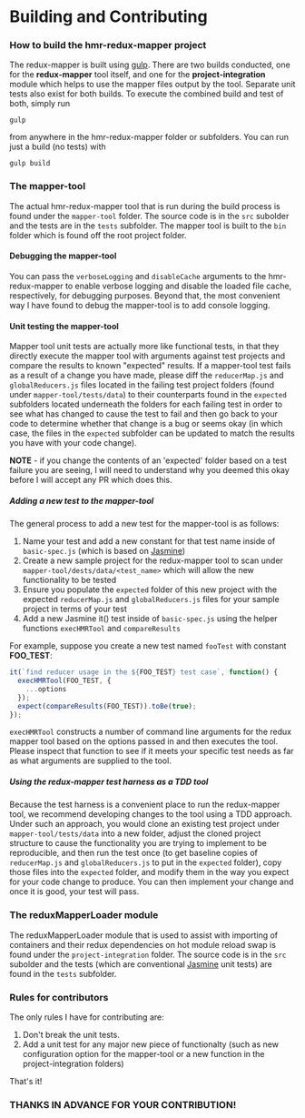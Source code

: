 # Building and Contributing

<h3>How to build the hmr-redux-mapper project</h3>

The redux-mapper is built using [gulp](http://gulpjs.com/).  There are two builds conducted, one for the **redux-mapper**
tool itself, and one for the **project-integration** module which helps to use the mapper files output by the tool.  Separate
unit tests also exist for both builds.  To execute the combined build and test of both, simply run

```
gulp
```

from anywhere in the hmr-redux-mapper folder or subfolders.  You can run just a build (no tests) with

```
gulp build
```

<h3>The mapper-tool</h3>

The actual hmr-redux-mapper tool that is run during the build process is found under the `mapper-tool` folder.  The
source code is in the `src` subolder and the tests are in the `tests` subfolder.   The mapper tool is built to the
`bin` folder which is found off the root project folder.

<h4>Debugging the mapper-tool</h4>

You can pass the `verboseLogging` and `disableCache` arguments to the hmr-redux-mapper to enable verbose logging and
disable the loaded file cache, respectively, for debugging purposes.  Beyond that, the most convenient way I have found
to debug the mapper-tool is to add console logging.

<h4>Unit testing the mapper-tool</h4>

Mapper tool unit tests are actually more like functional tests, in that they directly execute the mapper tool with
arguments against test projects and compare the results to known "expected" results.  If a mapper-tool test fails
as a result of a change you have made, please diff the `reducerMap.js` and `globalReducers.js` files located in the
failing test project folders (found under `mapper-tool/tests/data`) to their counterparts found in the `expected`
subfolders located underneath the folders for each failing test in order to see what has changed to cause the test
to fail and then go back to your code to determine whether that change is a bug or seems okay (in which case, the files
in the `expected` subfolder can be updated to match the results you have with your code change).

**NOTE** - if you change the contents of an 'expected' folder based on a test failure you are seeing, I will need to
understand why you deemed this okay before I will accept any PR which does this.

<h5>Adding a new test to the mapper-tool</h5>

The general process to add a new test for the mapper-tool is as follows:

1.  Name your test and add a new constant for that test name inside of `basic-spec.js` (which is based on
[Jasmine](https://jasmine.github.io/))
1.  Create a new sample project for the redux-mapper tool to scan under `mapper-tool/dests/data/<test_name>` which will
allow the new functionality to be tested
1.  Ensure you populate the `expected` folder of this new project with the expected `reducerMap.js` and `globalReducers.js`
files for your sample project in terms of your test
1.  Add a new Jasmine it() test inside of `basic-spec.js` using the helper functions `execHMRTool` and `compareResults`

For example, suppose you create a new test named `fooTest` with constant **FOO_TEST**:

``` javascript
it(`find reducer usage in the ${FOO_TEST} test case`, function() {
  execHMRTool(FOO_TEST, {
    ...options
  });
  expect(compareResults(FOO_TEST)).toBe(true);
});
```

`execHMRTool` constructs a number of command line arguments for the redux mapper tool based on the options passed in
and then executes the tool.  Please inspect that function to see if it meets your specific test needs as far as what
arguments are supplied to the tool.

<h5>Using the redux-mapper test harness as a TDD tool</h5>

Because the test harness is a convenient place to run the redux-mapper tool, we recommend developing changes to the
tool using a TDD approach.  Under such an approach, you would clone an existing test project under `mapper-tool/tests/data`
into a new folder, adjust the cloned project structure to cause the functionality you are trying to implement to be
reproducible, and then run the test once (to get baseline copies of `reducerMap.js` and `globalReducers.js` to put in
the `expected` folder), copy those files into the `expected` folder, and modify them in the way you expect for your
code change to produce.  You can then implement your change and once it is good, your test will pass.

<h3>The reduxMapperLoader module</h3>

The reduxMapperLoader module that is used to assist with importing of containers and their redux dependencies on hot
module reload swap is found under the `project-integration` folder.  The source code is in the `src` subolder and the
tests (which are conventional [Jasmine](https://jasmine.github.io/) unit tests) are found in the `tests` subfolder.

<h3>Rules for contributors</h3>

The only rules I have for contributing are:

1.  Don't break the unit tests.
1.  Add a unit test for any major new piece of functionalty (such as new configuration option for the mapper-tool or a
new function in the project-integration folders)

That's it!

<h3>THANKS IN ADVANCE FOR YOUR CONTRIBUTION!</h3>
